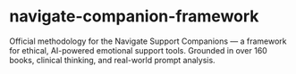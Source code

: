 # navigate-companion-framework
Official methodology for the Navigate Support Companions — a framework for ethical, AI-powered emotional support tools. Grounded in over 160 books, clinical thinking, and real-world prompt analysis.
